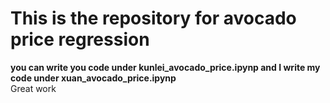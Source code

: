 # This is the repository for avocado price regression
**you can write you code under kunlei_avocado_price.ipynp and I write my code under xuan_avocado_price.ipynp**  
Great work 
